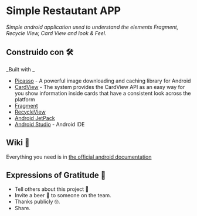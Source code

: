 # Simple Restautant APP
_Simple android application used to understand the elements Fragment, Recycle View, Card View and look & Feel._

## Construido con 🛠️

_Built with _

* [Picasso](https://square.github.io/picasso/) - A powerful image downloading and caching library for Android
* [CardView](https://developer.android.com/guide/topics/ui/layout/cardview) - The system provides the CardView API as an easy way for you show information inside cards that have a consistent look across the platform
* [Fragment](https://developer.android.com/guide/components/fragments)
* [RecycleView](https://developer.android.com/guide/topics/ui/layout/recyclerview)
* [Android JetPack](https://developer.android.com/jetpack)
* [Android Studio](https://developer.android.com/studio) - Android IDE

## Wiki 📖️

Everything you need is in [the official android documentation](https://developer.android.com/) 


## Expressions of Gratitude 🎁

* Tell others about this project 📢
* Invite a beer 🍺 to someone on the team. 
* Thanks publicly 🤓.
* Share.